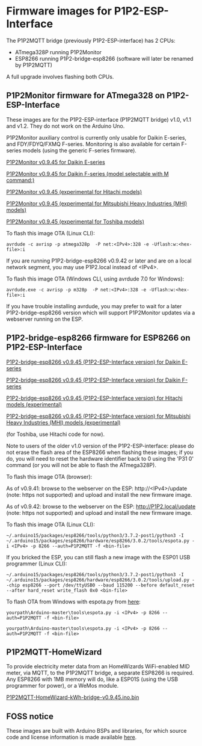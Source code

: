 # Firmware images for P1P2-ESP-Interface

The P1P2MQTT bridge (previously P1P2-ESP-interface) has 2 CPUs:
 - ATmega328P running P1P2Monitor
 - ESP8266 running P1P2-bridge-esp8266 (software will later be renamed by P1P2MQTT)

A full upgrade involves flashing both CPUs.

## P1P2Monitor firmware for ATmega328 on P1P2-ESP-Interface

These images are for the P1P2-ESP-interface (P1P2MQTT bridge) v1.0, v1.1 and v1.2. They do not work on the Arduino Uno.

P1P2Monitor auxiliary control is currently only usable for Daikin E-series, and FDY/FDYQ/FXMQ F-series. Monitoring is also available for certain F-series models (using the generic F-series firmware).

[P1P2Monitor v0.9.45 for Daikin E-series](P1P2Monitor-v0.9.45-Eseries-P1P2MQTT-bridge.ino.hex)

[P1P2Monitor v0.9.45 for Daikin F-series (model selectable with M command:)](P1P2Monitor-v0.9.45-Fseries-P1P2MQTT-bridge.ino.hex)

[P1P2Monitor v0.9.45 (experimental for Hitachi models)](P1P2Monitor-v0.9.45-Hseries-P1P2MQTT-bridge.ino.hex)

[P1P2Monitor v0.9.45 (experimental for Mitsubishi Heavy Industries (MHI) models)](P1P2Monitor-v0.9.45-MHIseries-P1P2MQTT-bridge.ino.hex)

[P1P2Monitor v0.9.45 (experimental for Toshiba models)](P1P2Monitor-v0.9.45-Tseries-P1P2MQTT-bridge.ino.hex)

To flash this image OTA (Linux CLI):

```
avrdude -c avrisp -p atmega328p  -P net:<IPv4>:328 -e -Uflash:w:<hex-file>:i
```

If you are running P1P2-bridge-esp8266 v0.9.42 or later and are on a local network segment, you may use P1P2.local instead of &lt;IPv4>.

To flash this image OTA (Windows CLI, using avrdude 7.0 for Windows):

```
avrdude.exe -c avrisp -p m328p  -P net:<IPv4>:328 -e -Uflash:w:<hex-file>:i
```

If you have trouble installing avrdude, you may prefer to wait for a later P1P2-bridge-esp8266 version which will support P1P2Monitor updates via a webserver running on the ESP.


## P1P2-bridge-esp8266 firmware for ESP8266 on P1P2-ESP-Interface

[P1P2-bridge-esp8266 v0.9.45 (P1P2-ESP-Interface version) for Daikin E-series](P1P2-bridge-esp8266-v0.9.45-Eseries-P1P2MQTT-bridge.ino.bin)

[P1P2-bridge-esp8266 v0.9.45 (P1P2-ESP-Interface version) for Daikin F-series](P1P2-bridge-esp8266-v0.9.45-Fseries-P1P2MQTT-bridge.ino.bin)

[P1P2-bridge-esp8266 v0.9.45 (P1P2-ESP-Interface version) for Hitachi models (experimental)](P1P2-bridge-esp8266-v0.9.45-Hseries-P1P2MQTT-bridge.ino.bin)

[P1P2-bridge-esp8266 v0.9.45 (P1P2-ESP-Interface version) for Mitsubishi Heavy Industries (MHI) models (experimental)](P1P2-bridge-esp8266-v0.9.45-MHIseries-P1P2MQTT-bridge.ino.bin)

(for Toshiba, use Hitachi code for now).

Note to users of the older v1.0 version of the P1P2-ESP-interface: please do not erase the flash area of the ESP8266 when flashing these images; if you do, you will need to reset the hardware identifier back to 0 using the 'P31 0' command (or you will not be able to flash the ATmega328P).

To flash this image OTA (browser):

As of v0.9.41: browse to the webserver on the ESP: http://&lt;IPv4>/update (note: https not supported) and upload and install the new firmware image.

As of v0.9.42: browse to the webserver on the ESP: http://P1P2.local/update (note: https not supported) and upload and install the new firmware image.

To flash this image OTA (Linux CLI):

```
~/.arduino15/packages/esp8266/tools/python3/3.7.2-post1/python3 -I ~/.arduino15/packages/esp8266/hardware/esp8266/3.0.2/tools/espota.py -i <IPv4> -p 8266 --auth=P1P2MQTT -f <bin-file>
```

If you bricked the ESP, you can still flash a new image with the ESP01 USB programmer (Linux CLI):

```
~/.arduino15/packages/esp8266/tools/python3/3.7.2-post1/python3 -I ~/.arduino15/packages/esp8266/hardware/esp8266/3.0.2/tools/upload.py --chip esp8266 --port /dev/ttyUSB0 --baud 115200 --before default_reset --after hard_reset write_flash 0x0 <bin-file>
```

To flash OTA from Windows with espota.py from [here](https://github.com/esp8266/Arduino.git):

```
yourpath\Arduino-master\tools\espota.py -i <IPv4> -p 8266 --auth=P1P2MQTT -f <bin-file>
```

```
yourpath\Arduino-master\tools\espota.py -i <IPv4> -p 8266 --auth=P1P2MQTT -f <bin-file>
```

## P1P2MQTT-HomeWizard

To provide electricity meter data from an HomeWizards WiFi-enabled MID meter, via MQTT, to the P1P2MQTT bridge, a separate ESP8266 is required. Any ESP8266 with 1MB memory will do, like a ESP01S (using the USB programmer for power), or a WeMos module.

[P1P2MQTT-HomeWizard-kWh-bridge-v0.9.45.ino.bin](P1P2MQTT-HomeWizard-kWh-bridge-v0.9.45.ino.bin)

## FOSS notice

These images are built with Arduino BSPs and libraries, for which source code and license information is made available [here](../OSS-dependencies/README.md).
